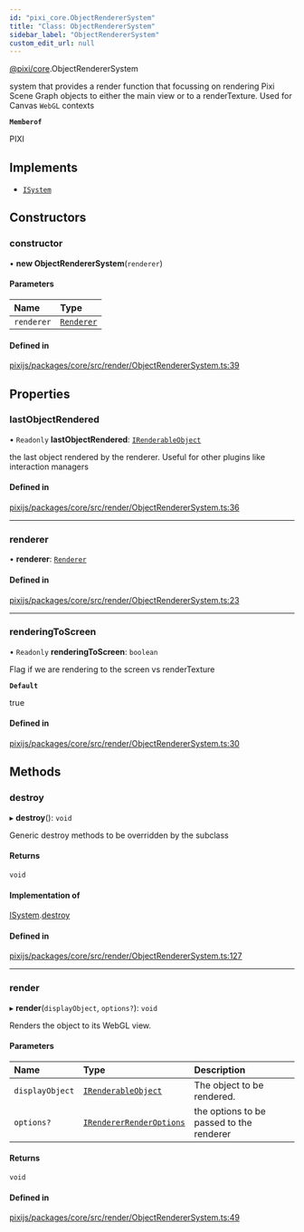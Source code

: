 ```yaml
---
id: "pixi_core.ObjectRendererSystem"
title: "Class: ObjectRendererSystem"
sidebar_label: "ObjectRendererSystem"
custom_edit_url: null
---
```


[@pixi/core](../modules/pixi_core.md).ObjectRendererSystem

system that provides a render function that focussing on rendering Pixi Scene Graph objects
to either the main view or to a renderTexture.  Used for Canvas `WebGL` contexts

**`Memberof`**

PIXI

## Implements

- [`ISystem`](../interfaces/pixi_core.ISystem.md)

## Constructors

### constructor

• **new ObjectRendererSystem**(`renderer`)

#### Parameters

| Name | Type |
| :------ | :------ |
| `renderer` | [`Renderer`](pixi_core.Renderer.md) |

#### Defined in

[pixijs/packages/core/src/render/ObjectRendererSystem.ts:39](https://github.com/pixijs/pixijs/blob/2194fe5c5/packages/core/src/render/ObjectRendererSystem.ts#L39)

## Properties

### lastObjectRendered

• `Readonly` **lastObjectRendered**: [`IRenderableObject`](../interfaces/pixi_core.IRenderableObject.md)

the last object rendered by the renderer. Useful for other plugins like interaction managers

#### Defined in

[pixijs/packages/core/src/render/ObjectRendererSystem.ts:36](https://github.com/pixijs/pixijs/blob/2194fe5c5/packages/core/src/render/ObjectRendererSystem.ts#L36)

___

### renderer

• **renderer**: [`Renderer`](pixi_core.Renderer.md)

#### Defined in

[pixijs/packages/core/src/render/ObjectRendererSystem.ts:23](https://github.com/pixijs/pixijs/blob/2194fe5c5/packages/core/src/render/ObjectRendererSystem.ts#L23)

___

### renderingToScreen

• `Readonly` **renderingToScreen**: `boolean`

Flag if we are rendering to the screen vs renderTexture

**`Default`**

true

#### Defined in

[pixijs/packages/core/src/render/ObjectRendererSystem.ts:30](https://github.com/pixijs/pixijs/blob/2194fe5c5/packages/core/src/render/ObjectRendererSystem.ts#L30)

## Methods

### destroy

▸ **destroy**(): `void`

Generic destroy methods to be overridden by the subclass

#### Returns

`void`

#### Implementation of

[ISystem](../interfaces/pixi_core.ISystem.md).[destroy](../interfaces/pixi_core.ISystem.md#destroy)

#### Defined in

[pixijs/packages/core/src/render/ObjectRendererSystem.ts:127](https://github.com/pixijs/pixijs/blob/2194fe5c5/packages/core/src/render/ObjectRendererSystem.ts#L127)

___

### render

▸ **render**(`displayObject`, `options?`): `void`

Renders the object to its WebGL view.

#### Parameters

| Name | Type | Description |
| :------ | :------ | :------ |
| `displayObject` | [`IRenderableObject`](../interfaces/pixi_core.IRenderableObject.md) | The object to be rendered. |
| `options?` | [`IRendererRenderOptions`](../interfaces/pixi_core.IRendererRenderOptions.md) | the options to be passed to the renderer |

#### Returns

`void`

#### Defined in

[pixijs/packages/core/src/render/ObjectRendererSystem.ts:49](https://github.com/pixijs/pixijs/blob/2194fe5c5/packages/core/src/render/ObjectRendererSystem.ts#L49)
